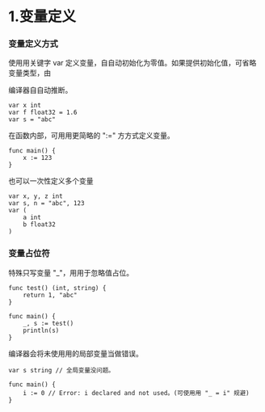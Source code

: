 # 1.变量定义

### 变量定义方式

使⽤用关键字 var 定义变量，⾃自动初始化为零值。如果提供初始化值，可省略变量类型，由

编译器⾃自动推断。

```text
var x int
var f float32 = 1.6 
var s = "abc"
```

在函数内部，可⽤用更简略的 ":=" ⽅方式定义变量。

```text
func main() {
    x := 123 
}
```

也可以一次性定义多个变量

```text
var x, y, z int
var s, n = "abc", 123
var (
    a int
    b float32 
)
```

### 变量占位符

特殊只写变量 "\_"，⽤用于忽略值占位。

```text
func test() (int, string) {
    return 1, "abc"
}

func main() {
    _, s := test()
    println(s) 
}
```

编译器会将未使⽤用的局部变量当做错误。

```text
var s string // 全局变量没问题。

func main() {
    i := 0 // Error: i declared and not used。(可使⽤用 "_ = i" 规避)
}
```


